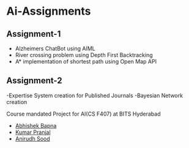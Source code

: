 # Ai-Assignments
## Assignment-1
- Alzheimers ChatBot using AIML
- River crossing problem using Depth First Backtracking
- A* implementation of shortest path using Open Map API
 
## Assignment-2
-Expertise System creation for Published Journals
-Bayesian Network creation


Course mandated Project for AI(CS F407) at BITS Hyderabad
- [Abhishek Bapna](https://github.com/LuciFR1809)
- [Kumar Pranjal](https://github.com/kpranjal2047)
- [Anirudh Sood](https://github.com/anirudh-99-hub)
